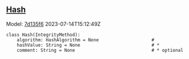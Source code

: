## [Hash](https://github.com/spdx/spdx-3-model/blob/main/model/Core/Classes/Hash.md)
Model: [7d135f6](https://github.com/spdx/spdx-3-model/commit/7d135f6b3c1c412e06ae2ca73da3cbbbcdbc5cda) 2023-07-14T15:12:49Z
```
class Hash(IntegrityMethod):
    algorithm: HashAlgorithm = None                    # 
    hashValue: String = None                           # * 
    comment: String = None                             # * optional 
```
